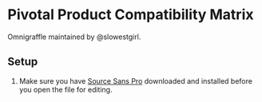 # Pivotal Product Compatibility Matrix

Omnigraffle maintained by @slowestgirl.

## Setup
 1. Make sure you have [Source Sans Pro](https://fonts.google.com/specimen/Source+Sans+Pro?selection.family=Source+Sans+Pro) downloaded and installed before you open the file for editing.
